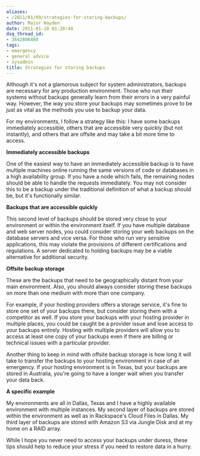 ```yaml
---
aliases:
- /2011/01/09/strategies-for-storing-backups/
author: Major Hayden
date: 2011-01-10 01:20:44
dsq_thread_id:
- 3642806480
tags:
- emergency
- general advice
- sysadmin
title: Strategies for storing backups
---
```


Although it's not a glamorous subject for system administrators, backups are necessary for any production environment. Those who run their systems without backups generally learn from their errors in a very painful way. However, the way you store your backups may sometimes prove to be just as vital as the methods you use to backup your data.

For my environments, I follow a strategy like this: I have some backups immediately accessible, others that are accessible very quickly (but not instantly), and others that are offsite and may take a bit more time to access.

**Immediately accessible backups**

One of the easiest way to have an immediately accessible backup is to have multiple machines online running the same versions of code or databases in a high availability group. If you have a node which fails, the remaining nodes should be able to handle the requests immediately. You may not consider this to be a backup under the traditional definition of what a backup should be, but it's functionally similar.

**Backups that are accessible quickly**

This second level of backups should be stored very close to your environment or within the environment itself. If you have multiple database and web server nodes, you could consider storing your web backups on the database servers and vice versa. For those who run very sensitive applications, this may violate the provisions of different certifications and regulations. A server dedicated to holding backups may be a viable alternative for additional security.

**Offsite backup storage**

These are the backups that need to be geographically distant from your main environment. Also, you should always consider storing these backups on more than one medium with more than one company.

For example, if your hosting providers offers a storage service, it's fine to store one set of your backups there, but consider storing them with a competitor as well. If you store your backups with your hosting provider in multiple places, you could be caught be a provider issue and lose access to your backups entirely. Hosting with multiple providers will allow you to access at least one copy of your backups even if there are billing or technical issues with a particular provider.

Another thing to keep in mind with offsite backup storage is how long it will take to transfer the backups to your hosting environment in case of an emergency. If your hosting environment is in Texas, but your backups are stored in Australia, you're going to have a longer wait when you transfer your data back.

**A specific example**

My environments are all in Dallas, Texas and I have a highly available environment with multiple instances. My second layer of backups are stored within the environment as well as in Rackspace's Cloud Files in Dallas. My third layer of backups are stored with Amazon S3 via Jungle Disk and at my home on a RAID array.

While I hope you never need to access your backups under duress, these tips should help to reduce your stress if you need to restore data in a hurry.
